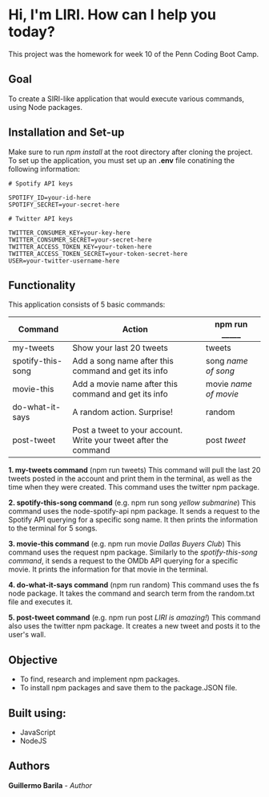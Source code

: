 # Hi, I'm **LIRI**. How can I help you today?

This project was the homework for week 10 of the Penn Coding Boot Camp.

## Goal
To create a SIRI-like application that would execute various commands, using Node packages.

## Installation and Set-up
Make sure to run *npm install* at the root directory after cloning the project.
To set up the application, you must set up an **.env** file conatining the following information:
```
# Spotify API keys

SPOTIFY_ID=your-id-here
SPOTIFY_SECRET=your-secret-here

# Twitter API keys

TWITTER_CONSUMER_KEY=your-key-here
TWITTER_CONSUMER_SECRET=your-secret-here
TWITTER_ACCESS_TOKEN_KEY=your-token-here
TWITTER_ACCESS_TOKEN_SECRET=your-token-secret-here
USER=your-twitter-username-here
```

## Functionality
This application consists of 5 basic commands:

| Command              |   Action                                                           |  npm run _____        |
| ---------------------|--------------------------------------------------------------------|-----------------------|
| my-tweets            |  Show your last 20 tweets                                          |  tweets               |
| spotify-this-song    |  Add a song name after this command and get its info               |  song *name of song*  |
| movie-this           |  Add a movie name after this command and get its info              |  movie *name of movie*|
| do-what-it-says      |  A random action. Surprise!                                        |  random               |
| post-tweet           |  Post a tweet to your account. Write your tweet after the command  |  post *tweet*         |

  **1. my-tweets command** (npm run tweets)
     This command will pull the last 20 tweets posted in the account and print them in the terminal, as well as the time when they were created. This command uses the twitter npm package.
  
  **2. spotify-this-song command** (e.g. npm run song *yellow submarine*)
     This command uses the node-spotify-api npm package. It sends a request to the Spotify API querying for a specific song name. It then prints the information to the terminal for 5 songs.

  **3. movie-this command** (e.g. npm run movie *Dallas Buyers Club*)
     This command uses the request npm package. Similarly to the *spotify-this-song command*, it sends a request to the OMDb API querying for a specific movie. It prints the information for that movie in the terminal.

  **4. do-what-it-says command** (npm run random)
     This command uses the fs node package. It takes the command and search term from the random.txt file and executes it.

  **5. post-tweet command** (e.g. npm run post *LIRI is amazing!*)
     This command also uses the twitter npm package. It creates a new tweet and posts it to the user's wall.

## Objective
* To find, research and implement npm packages.
* To install npm packages and save them to the package.JSON file.

## Built using:
* JavaScript
* NodeJS

## Authors
**Guillermo Barila** - *Author*